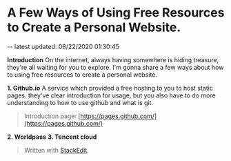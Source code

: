 
# A Few Ways of Using Free Resources to Create a Personal Website.

-- latest updated: 08/22/2020 01:30:45

**Introduction**
On the internet, always having somewhere is hiding treasure, they're all waiting for you to explore. I'm gonna share a few ways about how to using free resources to create a personal website.

**1. Github.io**
A service which provided a free hosting to you to host static pages. they've clear introduction for usage, but you also have to do more understanding to how to use github and what is git.
> Introduction page: [https://pages.github.com/](https://pages.github.com/)

**2. Worldpass**
**3. Tencent cloud**

> Written with [StackEdit](https://stackedit.io/).
<!--stackedit_data:
eyJwcm9wZXJ0aWVzIjoidGl0bGU6IEEgRmV3IFdheXMgb2YgVX
NpbmcgRnJlZSBSZXNvdXJjZXMgdG8gQ3JlYXRlIGEgUGVyc29u
YWwgV2Vic2l0ZS5cbmF1dGhvcjogSmlhbGluIExpXG50YWdzOi
BmcmVlXG5jYXRlZ29yaWVzOiByZXNvdXJjZVxuIiwiaGlzdG9y
eSI6Wy0yODM3NzUzNDhdfQ==
-->